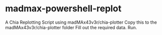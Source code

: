 # madmax-powershell-replot
A Chia Replotting Script using madMAx43v3r/chia-plotter
Copy this to the madMAx43v3r/chia-plotter folder 
Fill out the required data.
Run.
